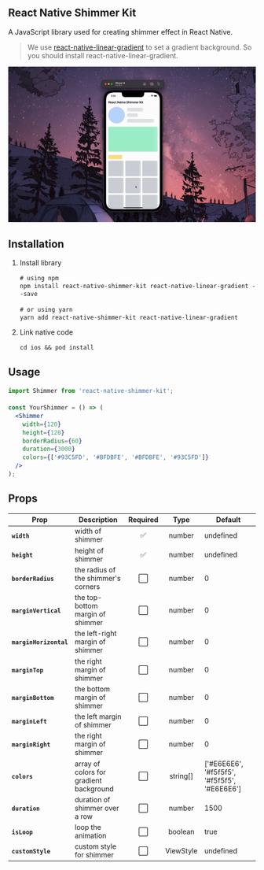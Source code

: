 ## React Native Shimmer Kit
A JavaScript library used for creating shimmer effect in React Native.

> We use [react-native-linear-gradient](https://www.npmjs.com/package/react-native-linear-gradient) to set a gradient background. So you should install react-native-linear-gradient.

<img src="https://github.com/taingoo/react-native-shimmer-kit/blob/master/example/src/example.gif">

## Installation

1. Install library
    ```
    # using npm
    npm install react-native-shimmer-kit react-native-linear-gradient --save
    
    # or using yarn
    yarn add react-native-shimmer-kit react-native-linear-gradient
    ```
    
2. Link native code
    ```
    cd ios && pod install
    ```
## Usage

```jsx
import Shimmer from 'react-native-shimmer-kit';

const YourShimmer = () => (
  <Shimmer
    width={120}
    height={120}
    borderRadius={60}
    duration={3000}
    colors={['#93C5FD', '#BFDBFE', '#BFDBFE', '#93C5FD']}
  />
);
```

## Props

| Prop                         | Description                                            | Required                     | Type           | Default                                   |
| ---------------------------- | -------------------------------------------------------| :----------------------------------------------:| :------------------------------------------:|------
| **`width`**                  | width of shimmer                                       | :white_check_mark:           | number         | undefined 
| **`height`**                 | height of shimmer                                      | :white_check_mark:           | number         | undefined    
| **`borderRadius`**           | the radius of the shimmer's corners                    | :white_large_square:         | number         | 0                               
| **`marginVertical`**         | the top-bottom margin of shimmer                                     | :white_large_square:         | number         | 0
| **`marginHorizontal`**       | the left-right margin of shimmer                                     | :white_large_square:         | number         | 0  
| **`marginTop`**              | the right margin of shimmer                                        | :white_large_square:         | number         | 0     
| **`marginBottom`**           | the bottom margin of shimmer                       | :white_large_square:         | number         | 0                               
| **`marginLeft`**             | the left margin of shimmer                                             | :white_large_square:         | number         | 0
| **`marginRight`**            | the right margin of shimmer                                           | :white_large_square:         | number         | 0  
| **`colors`**                 | array of colors for gradient background                                    | :white_large_square:         | string[]       | ['#E6E6E6', '#f5f5f5', '#f5f5f5', '#E6E6E6']   
| **`duration`**               | duration of shimmer over a row                         | :white_large_square:         | number         | 1500 
| **`isLoop`**                 | loop the animation                     | :white_large_square:         | boolean        | true    
| **`customStyle`**            | custom style for shimmer                                      | :white_large_square:         | ViewStyle      | undefined
